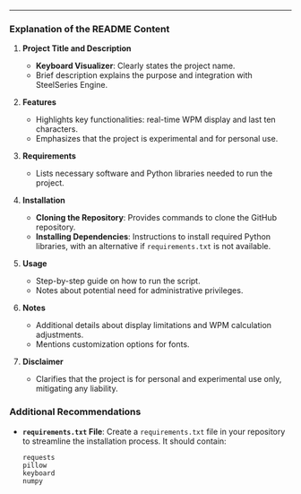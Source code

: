 
---

### Explanation of the README Content

1. **Project Title and Description**
   - **Keyboard Visualizer**: Clearly states the project name.
   - Brief description explains the purpose and integration with SteelSeries Engine.

2. **Features**
   - Highlights key functionalities: real-time WPM display and last ten characters.
   - Emphasizes that the project is experimental and for personal use.

3. **Requirements**
   - Lists necessary software and Python libraries needed to run the project.

4. **Installation**
   - **Cloning the Repository**: Provides commands to clone the GitHub repository.
   - **Installing Dependencies**: Instructions to install required Python libraries, with an alternative if `requirements.txt` is not available.

5. **Usage**
   - Step-by-step guide on how to run the script.
   - Notes about potential need for administrative privileges.

6. **Notes**
   - Additional details about display limitations and WPM calculation adjustments.
   - Mentions customization options for fonts.

7. **Disclaimer**
   - Clarifies that the project is for personal and experimental use only, mitigating any liability.

### Additional Recommendations

- **`requirements.txt` File**: Create a `requirements.txt` file in your repository to streamline the installation process. It should contain:
  
  ```plaintext
  requests
  pillow
  keyboard
  numpy
